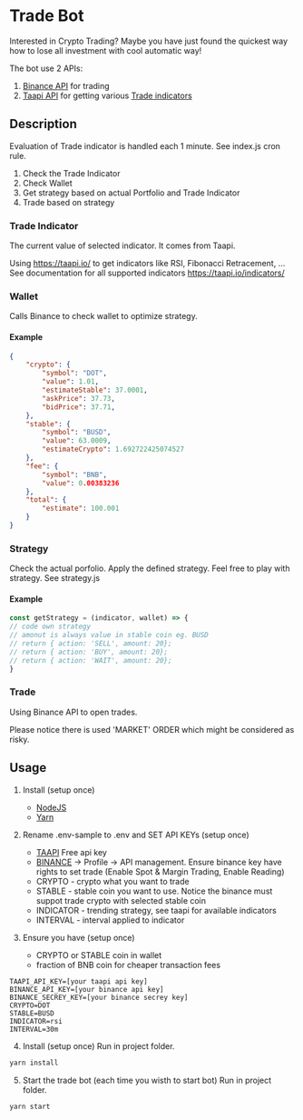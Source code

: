 # Trade Bot
Interested in Crypto Trading?
Maybe you have just found the quickest way how to lose all investment with cool automatic way!

The bot use 2 APIs:
1. [Binance API](https://binance-docs.github.io/apidocs/spot/en/#introduction) for trading
2. [Taapi API](https://taapi.io/documentation/integration/direct/) for getting various [Trade indicators](https://taapi.io/indicators/)

## Description
Evaluation of Trade indicator is handled each 1 minute. See index.js cron rule.

1. Check the Trade Indicator
2. Check Wallet
3. Get strategy based on actual Portfolio and Trade Indicator
4. Trade based on strategy

### Trade Indicator
The current value of selected indicator. It comes from Taapi.

Using https://taapi.io/ to get indicators like RSI, Fibonacci Retracement, ...
See documentation for all supported indicators https://taapi.io/indicators/

### Wallet
Calls Binance to check wallet to optimize strategy.

#### Example

```json
{
    "crypto": {
        "symbol": "DOT",
        "value": 1.01,
        "estimateStable": 37.0001,
        "askPrice": 37.73,
        "bidPrice": 37.71,
    },
    "stable": {
        "symbol": "BUSD",
        "value": 63.0009,
        "estimateCrypto": 1.692722425074527
    },
    "fee": {
        "symbol": "BNB",
        "value": 0.00383236
    },
    "total": {
        "estimate": 100.001
    }
}
```

### Strategy
Check the actual porfolio.
Apply the defined strategy.
Feel free to play with strategy.
See strategy.js


#### Example
```js
const getStrategy = (indicator, wallet) => {
// code own strategy
// amonut is always value in stable coin eg. BUSD
// return { action: 'SELL', amount: 20};
// return { action: 'BUY', amount: 20};
// return { action: 'WAIT', amount: 20};
}
```

### Trade
Using Binance API to open trades.

Please notice there is used 'MARKET' ORDER which might be considered as risky. 

## Usage
1. Install (setup once) 
    * [NodeJS](https://nodejs.org/en/)
    * [Yarn](https://classic.yarnpkg.com/en/docs/install/)

2. Rename .env-sample to .env and SET API KEYs (setup once)
    * [TAAPI](https://taapi.io/) Free api key 
    * [BINANCE](https://www.binance.com/en) -> Profile -> API management. Ensure binance key have rights to set trade (Enable Spot & Margin Trading, Enable Reading)
    * CRYPTO - crypto what you want to trade
    * STABLE - stable coin you want to use. Notice the binance must suppot trade crypto with selected stable coin
    * INDICATOR - trending strategy, see taapi for available indicators
    * INTERVAL - interval applied to indicator

3. Ensure you have (setup once)
    * CRYPTO or STABLE coin in wallet
    * fraction of BNB coin for cheaper transaction fees

```
TAAPI_API_KEY=[your taapi api key]
BINANCE_API_KEY=[your binance api key]
BINANCE_SECREY_KEY=[your binance secrey key]
CRYPTO=DOT
STABLE=BUSD
INDICATOR=rsi
INTERVAL=30m
```
4. Install (setup once)
Run in project folder.

```bash
yarn install
```

5. Start the trade bot (each time you wisth to start bot)
Run in project folder.

```bash
yarn start
```